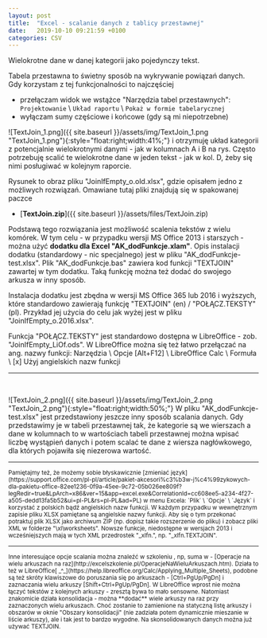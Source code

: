 ```yaml
---
layout: post
title:  "Excel - scalanie danych z tablicy przestawnej"
date:   2019-10-10 09:21:59 +0100
categories: CSV
---
```


Wielokrotne dane w danej kategorii jako pojedynczy tekst.

Tabela przestawna to świetny sposób na wykrywanie powiązań danych. 
Gdy korzystam z tej funkcjonalności to najczęściej 
* przełączam widok we wstążce "Narzędzia tabel przestawnych": `Projektowanie` \ `Układ raportu` \ `Pokaż w formie tabelarycznej`
* wyłączam sumy częściowe i końcowe (gdy są mi niepotrzebne)

![TextJoin_1.png]({{ site.baseurl }}/assets/img/TextJoin_1.png "TextJoin_1.png"){:style="float:right;width:41%;"}
i otrzymuję układ kategorii z potencjalnie wielokrotnymi danymi - jak w kolumnach A i B na rys. Często potrzebuję scalić te wielokrotne dane w jeden tekst - jak w kol. D, żeby się nimi posługiwać w kolejnym raporcie. 

Rysunek to obraz pliku "JoinIfEmpty_o.old.xlsx", gdzie opisałem jedno z możliwych rozwiązań. Omawiane tutaj pliki znajdują się w spakowanej paczce
* [**TextJoin.zip**]({{ site.baseurl }}/assets/files/TextJoin.zip) 

Podstawą tego rozwiązania jest możliwość scalenia tekstów z wielu komórek. W tym celu - w przypadku wersji MS Office 2013 i starszych - można użyć **dodatku dla Excel "AK_dodFunkcje.xlam"**. Opis instalacji dodatku (standardowy - nic specjalnego) jest w pliku "AK_dodFunkcje-test.xlsx". Plik "AK_dodFunkcje.bas" zawiera kod funkcji "TEXTJOIN" zawartej w tym dodatku. Taką funkcję można też dodać do swojego arkusza w inny sposób.

Instalacja dodatku jest zbędna w wersji MS Office 365 lub 2016 i wyższych, które standardowo zawierają funkcję "TEXTJOIN" (en) / "POŁĄCZ.TEKSTY" (pl). Przykład jej użycia do celu jak wyżej jest w pliku "JoinIfEmpty_o.2016.xlsx".

Funkcja "POŁĄCZ.TEKSTY" jest standardowo dostępna w LibreOffice - zob. "JoinIfEmpty_LiOf.ods". 
W LibreOffice można się też łatwo przełączać na ang. nazwy funkcji:
Narzędzia \ Opcje [Alt+F12] \ LibreOffice Calc \ Formuła \ [x] Użyj angielskich nazw funkcji


- - - -

<br>

![TextJoin_2.png]({{ site.baseurl }}/assets/img/TextJoin_2.png "TextJoin_2.png"){:style="float:right;width:50%;"}
W pliku "AK_dodFunkcje-test.xlsx" jest przedstawiony jeszcze inny sposób scalania danych. Gdy przedstawimy je w tabeli przestawnej tak, że kategorie są we wierszach a dane w kolumnach to w wartościach tabeli przestawnej można wpisać liczbę wystąpień danych i potem scalać te dane z wiersza nagłówkowego, dla których pojawiła się niezerowa wartość.


- - - -
<small>
Pamiętajmy też, że możemy sobie błyskawicznie [zmieniać język](https://support.office.com/pl-pl/article/pakiet-akcesori%c3%b3w-j%c4%99zykowych-dla-pakietu-office-82ee1236-0f9a-45ee-9c72-05b026ee809f?legRedir=true&LpArch=x86&ver=15&app=excel.exe&CorrelationId=cc608ee5-a234-4f27-a505-dedd13fa5b52&ui=pl-PL&rs=pl-PL&ad=PL) w menu Excela: `Plik` \ `Opcje` \ `Język` i korzystać z polskich bądź angielskich nazw funkcji.
</small>

<small>
W każdym przypadku w wewnętrznym zapisie pliku XLSX pamiętane są angielskie nazwy funkcji. Aby się o tym przekonać potraktuj plik XLSX jako archiwum ZIP (np. dopisz takie rozszerzenie do pliku) i zobacz pliki XML w folderze "\xl\worksheets". Nowsze funkcje, niedostępne w wersjach 2013 i wcześniejszych mają w tych XML przedrostek "_xlfn.", np. "_xlfn.TEXTJOIN".
</small>

- - - -

<small>
Inne interesujące opcje scalania można znaleźć w szkoleniu <http://excelszkolenie.pl>, np, suma w - [Operacje na wielu arkuszach na raz](http://excelszkolenie.pl/OperacjeNaWieluArkuszach.htm). Działa to też w LibreOffice[ _^_](https://help.libreoffice.org/Calc/Applying_Multiple_Sheets), podobne są też skróty klawiszowe do poruszania się po arkuszach - [Ctrl+PgUp/PgDn] i zaznaczania wielu arkuszy [Shift+Ctrl+PgUp/PgDn]. W LibreOffice wprost nie można łączyć tekstów z kolejnych arkuszy - zresztą bywa to mało sensowne. Natomiast znakomicie działa konsolidacja - można **dodać** wiele arkuszy na raz przy zaznaczonych wielu arkuszach. Choć zostanie to zamienione na statyczną listę arkuszy i obszarów  w oknie "Obszary konsolidacji" (nie zadziała potem dynamicznie mieszanie w liście arkuszy), ale i tak jest to bardzo wygodne. Na skonsolidowanych danych można już używać TEXTJOIN.